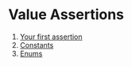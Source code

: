 # Value Assertions

1. [Your first assertion](./01-your-first-assertion)
2. [Constants](./02-constants)
3. [Enums](./03-enums)